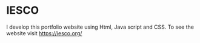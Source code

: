 # IESCO
I develop this portfolio website using Html, Java script and CSS. To see the website visit https://iesco.org/
